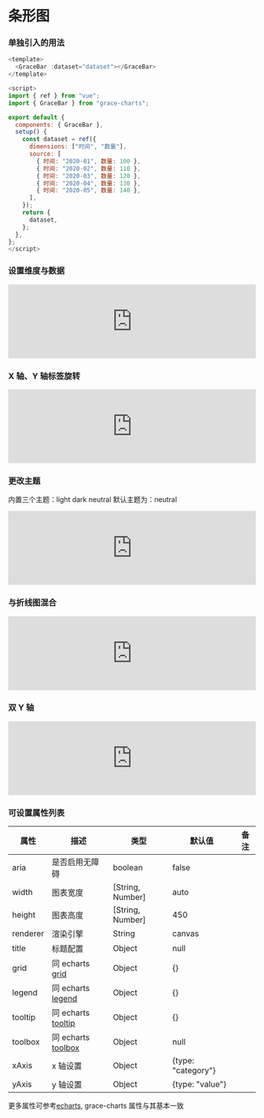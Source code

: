# 条形图

### 单独引入的用法

```js
<template>
  <GraceBar :dataset="dataset"></GraceBar>
</template>

<script>
import { ref } from "vue";
import { GraceBar } from "grace-charts";

export default {
  components: { GraceBar },
  setup() {
    const dataset = ref({
      dimensions: ["时间", "数量"],
      source: [
        { 时间: "2020-01", 数量: 100 },
        { 时间: "2020-02", 数量: 110 },
        { 时间: "2020-03", 数量: 120 },
        { 时间: "2020-04", 数量: 130 },
        { 时间: "2020-05", 数量: 140 },
      ],
    });
    return {
      dataset,
    };
  },
};
</script>
```

### 设置维度与数据

<iframe style="width: 100%;" scrolling="no" title="Untitled" src="https://codepen.io/timehaswings/embed/LYeBMpY?default-tab=js%2Cresult&theme-id=light" frameborder="no" loading="lazy" allowtransparency="true" allowfullscreen="true" class="code-iframe">
  See the Pen <a href="https://codepen.io/timehaswings/pen/LYeBMpY">
  Untitled</a> by Timehaswings (<a href="https://codepen.io/timehaswings">@timehaswings</a>)
  on <a href="https://codepen.io">CodePen</a>.
</iframe>

### X 轴、Y 轴标签旋转

<iframe style="width: 100%;" scrolling="no" title="grace-bar-05" src="https://codepen.io/timehaswings/embed/NWXOeqR?default-tab=js%2Cresult&theme-id=light" frameborder="no" loading="lazy" allowtransparency="true" allowfullscreen="true" class="code-iframe">
  See the Pen <a href="https://codepen.io/timehaswings/pen/NWXOeqR">
  grace-bar-05</a> by Timehaswings (<a href="https://codepen.io/timehaswings">@timehaswings</a>)
  on <a href="https://codepen.io">CodePen</a>.
</iframe>

### 更改主题

内置三个主题：light dark neutral 默认主题为：neutral

<iframe style="width: 100%;" scrolling="no" title="grace-bar-04" src="https://codepen.io/timehaswings/embed/vYpVQQP?default-tab=js%2Cresult&theme-id=light" frameborder="no" loading="lazy" allowtransparency="true" allowfullscreen="true" class="code-iframe">
  See the Pen <a href="https://codepen.io/timehaswings/pen/vYpVQQP">
  grace-bar-04</a> by Timehaswings (<a href="https://codepen.io/timehaswings">@timehaswings</a>)
  on <a href="https://codepen.io">CodePen</a>.
</iframe>

### 与折线图混合

<iframe style="width: 100%;" scrolling="no" title="grace-bar-03" src="https://codepen.io/timehaswings/embed/ZEvqmqK?default-tab=js%2Cresult&theme-id=light" frameborder="no" loading="lazy" allowtransparency="true" allowfullscreen="true" class="code-iframe">
  See the Pen <a href="https://codepen.io/timehaswings/pen/ZEvqmqK">
  grace-bar-03</a> by Timehaswings (<a href="https://codepen.io/timehaswings">@timehaswings</a>)
  on <a href="https://codepen.io">CodePen</a>.
</iframe>

### 双 Y 轴

<iframe style="width: 100%;" scrolling="no" title="grace-bar-06" src="https://codepen.io/timehaswings/embed/dyJwMjX?default-tab=js%2Cresult&theme-id=light" frameborder="no" loading="lazy" allowtransparency="true" allowfullscreen="true" class="code-iframe">
  See the Pen <a href="https://codepen.io/timehaswings/pen/dyJwMjX">
  grace-bar-06</a> by Timehaswings (<a href="https://codepen.io/timehaswings">@timehaswings</a>)
  on <a href="https://codepen.io">CodePen</a>.
</iframe>

### 可设置属性列表

| 属性     | 描述                                                                    | 类型             | 默认值             | 备注 |
| -------- | ----------------------------------------------------------------------- | ---------------- | ------------------ | ---- |
| aria     | 是否启用无障碍                                                          | boolean          | false              |      |
| width    | 图表宽度                                                                | [String, Number] | auto               |      |
| height   | 图表高度                                                                | [String, Number] | 450                |      |
| renderer | 渲染引擎                                                                | String           | canvas             |      |
| title    | 标题配置                                                                | Object           | null               |      |
| grid     | 同 echarts [grid](https://echarts.apache.org/zh/option.html#grid)       | Object           | {}                 |      |
| legend   | 同 echarts [legend](https://echarts.apache.org/zh/option.html#legend)   | Object           | {}                 |      |
| tooltip  | 同 echarts [tooltip](https://echarts.apache.org/zh/option.html#tooltip) | Object           | {}                 |      |
| toolbox  | 同 echarts [toolbox](https://echarts.apache.org/zh/option.html#toolbox) | Object           | null               |      |
| xAxis    | x 轴设置                                                                | Object           | {type: "category"} |      |
| yAxis    | y 轴设置                                                                | Object           | {type: "value"}    |      |

更多属性可参考[echarts](https://echarts.apache.org/zh/option.html#title), grace-charts 属性与其基本一致
